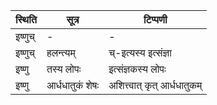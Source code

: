 | स्थिति | सूत्र | टिप्पणी |
| ----- | ------- | ------ |
| इष्णुच् | - | - |
| इष्णुच् | हलन्त्यम् | च्-इत्यस्य इत्संज्ञा |
| इष्णु | तस्य लोपः | इत्संज्ञकस्य लोपः |
| इष्णु | आर्धधातुकं शेषः | अशित्त्वात् कृत् आर्धधातुकम् |
